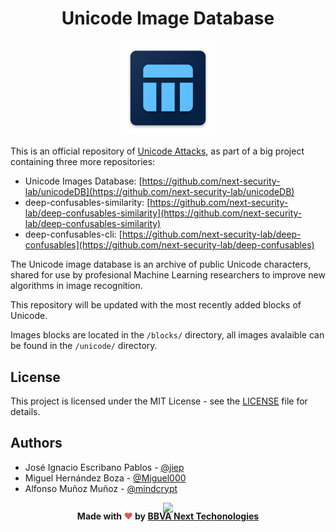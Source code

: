 <h1 align="center">Unicode Image Database</h1>

<p align="center">
  <img src="./images/logo.png" width="30%" />
</p>

This is an official repository of [Unicode Attacks](https://next-security-lab.github.io/deep-confusables), as part of a big project containing three more repositories:

  - Unicode Images Database: [https://github.com/next-security-lab/unicodeDB](https://github.com/next-security-lab/unicodeDB)
  - deep-confusables-similarity: [https://github.com/next-security-lab/deep-confusables-similarity](https://github.com/next-security-lab/deep-confusables-similarity)
  - deep-confusables-cli: [https://github.com/next-security-lab/deep-confusables](https://github.com/next-security-lab/deep-confusables)

The Unicode image database is an archive of public Unicode characters, shared for use by profesional Machine Learning researchers to improve new algorithms in image recognition.

This repository will be updated with the most recently added blocks of Unicode.

Images blocks are located in the `/blocks/` directory, all images avalaible can be found in the `/unicode/` directory.

## License

This project is licensed under the MIT License - see the [LICENSE](LICENSE) file for details.

## Authors

* José Ignacio Escribano Pablos - [@jiep](https://github.com/jiep)
* Miguel Hernández Boza - [@Miguel000](https://github.com/Miguel000)
* Alfonso Muñoz Muñoz - [@mindcrypt](https://github.com/mindcrypt)

<!-- Banner -->
<p align="center">
  <img src="./banner.png"/>
</p>
<h4 align="center" style="margin: -20px">Made with <span style="color:#e25555;">❤️</span> by <a Cybersecurity Lab @ <a href="https://www.bbvanexttechnologies.com">BBVA Next Techonologies</a> </h4>
